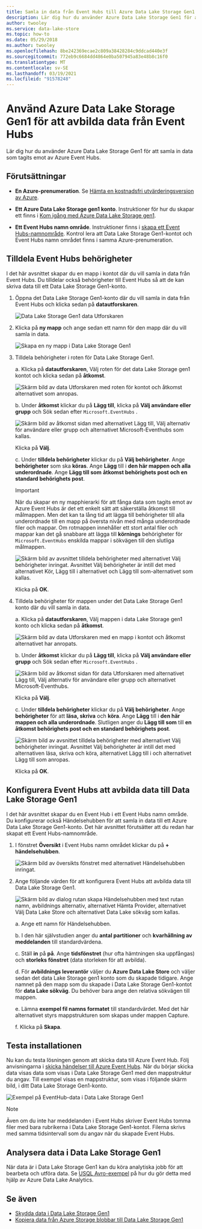 ```yaml
---
title: Samla in data från Event Hubs till Azure Data Lake Storage Gen1
description: Lär dig hur du använder Azure Data Lake Storage Gen1 för att samla in data som tagits emot av Azure Event Hubs. Börja med att verifiera kraven.
author: twooley
ms.service: data-lake-store
ms.topic: how-to
ms.date: 05/29/2018
ms.author: twooley
ms.openlocfilehash: 8be242369ecae2c809a38428284c9ddcad440e3f
ms.sourcegitcommit: 772eb9c6684dd4864e0ba507945a83e48b8c16f0
ms.translationtype: MT
ms.contentlocale: sv-SE
ms.lasthandoff: 03/19/2021
ms.locfileid: "91578248"
---
```

# <a name="use-azure-data-lake-storage-gen1-to-capture-data-from-event-hubs"></a>Använd Azure Data Lake Storage Gen1 för att avbilda data från Event Hubs

Lär dig hur du använder Azure Data Lake Storage Gen1 för att samla in data som tagits emot av Azure Event Hubs.

## <a name="prerequisites"></a>Förutsättningar

* **En Azure-prenumeration**. Se [Hämta en kostnadsfri utvärderingsversion av Azure](https://azure.microsoft.com/pricing/free-trial/).

* **Ett Azure Data Lake Storage gen1 konto**. Instruktioner för hur du skapar ett finns i [Kom igång med Azure Data Lake Storage gen1](data-lake-store-get-started-portal.md).

*  **Ett Event Hubs namn område**. Instruktioner finns i [skapa ett Event Hubs-namnområde](../event-hubs/event-hubs-create.md#create-an-event-hubs-namespace). Kontrol lera att Data Lake Storage Gen1-kontot och Event Hubs namn området finns i samma Azure-prenumeration.


## <a name="assign-permissions-to-event-hubs"></a>Tilldela Event Hubs behörigheter

I det här avsnittet skapar du en mapp i kontot där du vill samla in data från Event Hubs. Du tilldelar också behörigheter till Event Hubs så att de kan skriva data till ett Data Lake Storage Gen1-konto. 

1. Öppna det Data Lake Storage Gen1-konto där du vill samla in data från Event Hubs och klicka sedan på **datautforskaren**.

    ![Data Lake Storage Gen1 data Utforskaren](./media/data-lake-store-archive-eventhub-capture/data-lake-store-open-data-explorer.png "Data Lake Storage Gen1 data Utforskaren")

1.  Klicka på **ny mapp** och ange sedan ett namn för den mapp där du vill samla in data.

    ![Skapa en ny mapp i Data Lake Storage Gen1](./media/data-lake-store-archive-eventhub-capture/data-lake-store-create-new-folder.png "Skapa en ny mapp i Data Lake Storage Gen1")

1. Tilldela behörigheter i roten för Data Lake Storage Gen1. 

    a. Klicka på **datautforskaren**, Välj roten för det data Lake Storage gen1 kontot och klicka sedan på **åtkomst**.

    ![Skärm bild av data Utforskaren med roten för kontot och åtkomst alternativet som anropas.](./media/data-lake-store-archive-eventhub-capture/data-lake-store-assign-permissions-to-root.png "Tilldela behörigheter för Data Lake Storage Gen1 roten")

    b. Under **åtkomst** klickar du på **Lägg till**, klicka på **Välj användare eller grupp** och Sök sedan efter `Microsoft.EventHubs` . 

    ![Skärm bild av åtkomst sidan med alternativet Lägg till, Välj alternativ för användare eller grupp och alternativet Microsoft-Eventhubs som kallas.](./media/data-lake-store-archive-eventhub-capture/data-lake-store-assign-eventhub-sp.png "Tilldela behörigheter för Data Lake Storage Gen1 roten")
    
    Klicka på **Välj**.

    c. Under **tilldela behörigheter** klickar du på **Välj behörigheter**. Ange **behörigheter** som ska **köras**. Ange **Lägg** till i **den här mappen och alla underordnade**. Ange **Lägg till som** **åtkomst behörighets post och en standard behörighets post**.

    > [!IMPORTANT]
    > När du skapar en ny mapphierarki för att fånga data som tagits emot av Azure Event Hubs är det ett enkelt sätt att säkerställa åtkomst till målmappen.  Men det kan ta lång tid att lägga till behörigheter till alla underordnade till en mapp på översta nivån med många underordnade filer och mappar.  Om rotmappen innehåller ett stort antal filer och mappar kan det gå snabbare att lägga till **körnings** behörigheter för `Microsoft.EventHubs` enskilda mappar i sökvägen till den slutliga målmappen. 

    ![Skärm bild av avsnittet tilldela behörigheter med alternativet Välj behörigheter inringat. Avsnittet Välj behörigheter är intill det med alternativet Kör, Lägg till i alternativet och Lägg till som-alternativet som kallas.](./media/data-lake-store-archive-eventhub-capture/data-lake-store-assign-eventhub-sp1.png "Tilldela behörigheter för Data Lake Storage Gen1 roten")

    Klicka på **OK**.

1. Tilldela behörigheter för mappen under det Data Lake Storage Gen1 konto där du vill samla in data.

    a. Klicka på **datautforskaren**, Välj mappen i data Lake Storage gen1 konto och klicka sedan på **åtkomst**.

    ![Skärm bild av data Utforskaren med en mapp i kontot och åtkomst alternativet har anropats.](./media/data-lake-store-archive-eventhub-capture/data-lake-store-assign-permissions-to-folder.png "Tilldela behörigheter för mappen Data Lake Storage Gen1")

    b. Under **åtkomst** klickar du på **Lägg till**, klicka på **Välj användare eller grupp** och Sök sedan efter `Microsoft.EventHubs` . 

    ![Skärm bild av åtkomst sidan för data Utforskaren med alternativet Lägg till, Välj alternativ för användare eller grupp och alternativet Microsoft-Eventhubs.](./media/data-lake-store-archive-eventhub-capture/data-lake-store-assign-eventhub-sp.png "Tilldela behörigheter för mappen Data Lake Storage Gen1")
    
    Klicka på **Välj**.

    c. Under **tilldela behörigheter** klickar du på **Välj behörigheter**. Ange **behörigheter** för att **läsa, skriva** och **köra**. Ange **Lägg** till i **den här mappen och alla underordnade**. Slutligen anger du **Lägg till som** till **en åtkomst behörighets post och en standard behörighets post**.

    ![Skärm bild av avsnittet tilldela behörigheter med alternativet Välj behörigheter inringat. Avsnittet Välj behörigheter är intill det med alternativen läsa, skriva och köra, alternativet Lägg till i och alternativet Lägg till som anropas.](./media/data-lake-store-archive-eventhub-capture/data-lake-store-assign-eventhub-sp-folder.png "Tilldela behörigheter för mappen Data Lake Storage Gen1")
    
    Klicka på **OK**. 

## <a name="configure-event-hubs-to-capture-data-to-data-lake-storage-gen1"></a>Konfigurera Event Hubs att avbilda data till Data Lake Storage Gen1

I det här avsnittet skapar du en Event Hub i ett Event Hubs namn område. Du konfigurerar också Händelsehubben för att samla in data till ett Azure Data Lake Storage Gen1-konto. Det här avsnittet förutsätter att du redan har skapat ett Event Hubs-namnområde.

1. I fönstret **Översikt** i Event Hubs namn området klickar du på **+ händelsehubben**.

    ![Skärm bild av översikts fönstret med alternativet Händelsehubben inringat.](./media/data-lake-store-archive-eventhub-capture/data-lake-store-create-event-hub.png "Skapa händelsehubb")

1. Ange följande värden för att konfigurera Event Hubs att avbilda data till Data Lake Storage Gen1.

    ![Skärm bild av dialog rutan skapa Händelsehubben med text rutan namn, avbildnings alternativ, alternativet Hämta Provider, alternativet Välj Data Lake Store och alternativet Data Lake sökväg som kallas.](./media/data-lake-store-archive-eventhub-capture/data-lake-store-configure-eventhub.png "Skapa händelsehubb")

    a. Ange ett namn för Händelsehubben.
    
    b. I den här självstudien anger du **antal partitioner** och **kvarhållning av meddelanden** till standardvärdena.
    
    c. Ställ **in** på **på**. Ange **tidsfönstret** (hur ofta hämtningen ska uppfångas) och **storleks fönstret** (data storleken för att avbilda). 
    
    d. För **avbildnings leverantör** väljer du **Azure Data Lake Store** och väljer sedan det data Lake Storage gen1 konto som du skapade tidigare. Ange namnet på den mapp som du skapade i Data Lake Storage Gen1-kontot för **data Lake sökväg**. Du behöver bara ange den relativa sökvägen till mappen.

    e. Lämna **exempel fil namns formatet** till standardvärdet. Med det här alternativet styrs mappstrukturen som skapas under mappen Capture.

    f. Klicka på **Skapa**.

## <a name="test-the-setup"></a>Testa installationen

Nu kan du testa lösningen genom att skicka data till Azure Event Hub. Följ anvisningarna i [skicka händelser till Azure Event Hubs](../event-hubs/event-hubs-dotnet-framework-getstarted-send.md). När du börjar skicka data visas data som visas i Data Lake Storage Gen1 med den mappstruktur du angav. Till exempel visas en mappstruktur, som visas i följande skärm bild, i ditt Data Lake Storage Gen1-konto.

![Exempel på EventHub-data i Data Lake Storage Gen1](./media/data-lake-store-archive-eventhub-capture/data-lake-store-eventhub-data-sample.png "Exempel på EventHub-data i Data Lake Storage Gen1")

> [!NOTE]
> Även om du inte har meddelanden i Event Hubs skriver Event Hubs tomma filer med bara rubrikerna i Data Lake Storage Gen1-kontot. Filerna skrivs med samma tidsintervall som du angav när du skapade Event Hubs.
> 
>

## <a name="analyze-data-in-data-lake-storage-gen1"></a>Analysera data i Data Lake Storage Gen1

När data är i Data Lake Storage Gen1 kan du köra analytiska jobb för att bearbeta och utföra data. Se [USQL Avro-exempel](https://github.com/Azure/usql/tree/master/Examples/AvroExamples) på hur du gör detta med hjälp av Azure Data Lake Analytics.
  

## <a name="see-also"></a>Se även
* [Skydda data i Data Lake Storage Gen1](data-lake-store-secure-data.md)
* [Kopiera data från Azure Storage blobbar till Data Lake Storage Gen1](data-lake-store-copy-data-azure-storage-blob.md)

